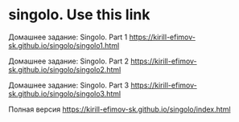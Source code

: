# singolo. Use this link
Домашнее задание: Singolo. Part 1
https://kirill-efimov-sk.github.io/singolo/singolo1.html

Домашнее задание: Singolo. Part 2
https://kirill-efimov-sk.github.io/singolo/singolo2.html

Домашнее задание: Singolo. Part 3
https://kirill-efimov-sk.github.io/singolo/singolo3.html

Полная версия
https://kirill-efimov-sk.github.io/singolo/index.html

